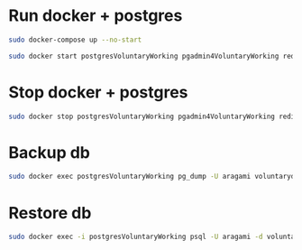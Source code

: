 # Run docker + postgres

```bash
sudo docker-compose up --no-start

sudo docker start postgresVoluntaryWorking pgadmin4VoluntaryWorking redisVoluntaryWorking
```

# Stop docker + postgres

```bash
sudo docker stop postgresVoluntaryWorking pgadmin4VoluntaryWorking redisVoluntaryWorking
```

# Backup db

```bash
sudo docker exec postgresVoluntaryWorking pg_dump -U aragami voluntarydb > backup.sql
```

# Restore db

```bash
sudo docker exec -i postgresVoluntaryWorking psql -U aragami -d voluntarydb < backup.sql
```
